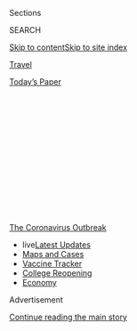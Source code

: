 <div id="app">

<div>

<div>

<div>

<div class="NYTAppHideMasthead css-1q2w90k e1suatyy0">

<div class="section css-ui9rw0 e1suatyy2">

<div class="css-eph4ug er09x8g0">

<div class="css-6n7j50">

</div>

<span class="css-1dv1kvn">Sections</span>

<div class="css-10488qs">

<span class="css-1dv1kvn">SEARCH</span>

</div>

[Skip to content](#site-content)[Skip to site
index](#site-index)

</div>

<div id="masthead-section-label" class="css-1wr3we4 eaxe0e00">

[Travel](https://www.nytimes3xbfgragh.onion/section/travel)

</div>

<div class="css-10698na e1huz5gh0">

</div>

</div>

<div id="masthead-bar-one" class="section hasLinks css-15hmgas e1csuq9d3">

<div class="css-uqyvli e1csuq9d0">

</div>

<div class="css-1uqjmks e1csuq9d1">

</div>

<div class="css-9e9ivx">

[](https://myaccount.nytimes3xbfgragh.onion/auth/login?response_type=cookie&client_id=vi)

</div>

<div class="css-1bvtpon e1csuq9d2">

[Today’s
Paper](https://www.nytimes3xbfgragh.onion/section/todayspaper)

</div>

</div>

</div>

</div>

<div data-aria-hidden="false">

<div id="site-content" data-role="main">

<div>

<div class="css-1aor85t" style="opacity:0.000000001;z-index:-1;visibility:hidden">

<div class="css-1hqnpie">

<div class="css-epjblv">

<span class="css-17xtcya">[Travel](/section/travel)</span><span class="css-x15j1o">|</span><span class="css-fwqvlz">Afraid
of Airlines? There’s Always the Private
Jet</span>

</div>

<div class="css-k008qs">

<div class="css-1iwv8en">

<span class="css-18z7m18"></span>

<div>

</div>

</div>

<span class="css-1n6z4y">https://nyti.ms/3jVASIL</span>

<div class="css-1705lsu">

<div class="css-4xjgmj">

<div class="css-4skfbu" data-role="toolbar" data-aria-label="Social Media Share buttons, Save button, and Comments Panel with current comment count" data-testid="share-tools">

  - 
  - 
  - 
  - 
    
    <div class="css-6n7j50">
    
    </div>

  - 

</div>

</div>

</div>

</div>

</div>

</div>

<div id="NYT_TOP_BANNER_REGION" class="css-13pd83m">

<div>

<div id="styln-prism-menu-1592847958612" class="section interactive-content interactive-size-medium css-1edisqu">

<div class="css-17ih8de interactive-body">

<div id="scroll-container" class="css-1gj85ro">

[<span class="styln-title-wrap"><span class="css-1pje3qr">The
Coronavirus</span><span class="css-1pje3qr">
Outbreak</span></span>](https://www.nytimes3xbfgragh.onion/news-event/coronavirus?action=click&pgtype=Article&state=default&region=TOP_BANNER&context=storylines_menu)

  - <span class="css-kqxiym" data-emphasize="true">live</span>[Latest
    Updates](https://www.nytimes3xbfgragh.onion/2020/08/03/world/coronavirus-covid-19.html?action=click&pgtype=Article&state=default&region=TOP_BANNER&context=storylines_menu)
  - [Maps and
    Cases](https://www.nytimes3xbfgragh.onion/interactive/2020/us/coronavirus-us-cases.html?action=click&pgtype=Article&state=default&region=TOP_BANNER&context=storylines_menu)
  - [Vaccine
    Tracker](https://www.nytimes3xbfgragh.onion/interactive/2020/science/coronavirus-vaccine-tracker.html?action=click&pgtype=Article&state=default&region=TOP_BANNER&context=storylines_menu)
  - [College
    Reopening](https://www.nytimes3xbfgragh.onion/2020/08/02/us/covid-college-reopening.html?action=click&pgtype=Article&state=default&region=TOP_BANNER&context=storylines_menu)
  - [Economy](https://www.nytimes3xbfgragh.onion/live/2020/08/03/business/stock-market-today-coronavirus?action=click&pgtype=Article&state=default&region=TOP_BANNER&context=storylines_menu)

</div>

</div>

</div>

</div>

</div>

<div id="top-wrapper" class="css-1sy8kpn">

<div id="top-slug" class="css-l9onyx">

Advertisement

</div>

[Continue reading the main
story](#after-top)

<div class="ad top-wrapper" style="text-align:center;height:100%;display:block;min-height:250px">

<div id="top" class="place-ad" data-position="top" data-size-key="top">

</div>

</div>

<div id="after-top">

</div>

</div>

<div>

<div id="sponsor-wrapper" class="css-1hyfx7x">

<div id="sponsor-slug" class="css-19vbshk">

Supported by

</div>

[Continue reading the main
story](#after-sponsor)

<div id="sponsor" class="ad sponsor-wrapper" style="text-align:center;height:100%;display:block">

</div>

<div id="after-sponsor">

</div>

</div>

<div class="css-186x18t">

</div>

<div class="css-1vkm6nb ehdk2mb0">

# Afraid of Airlines? There’s Always the Private Jet

</div>

Concerned about virus-related safety on commercial planes, many fliers
are turning to private jets for the first time. The catch, of course, is
the price.

<div class="css-79elbk" data-testid="photoviewer-wrapper">

<div class="css-z3e15g" data-testid="photoviewer-wrapper-hidden">

</div>

<div class="css-1a48zt4 ehw59r15" data-testid="photoviewer-children">

![<span class="css-16f3y1r e13ogyst0" data-aria-hidden="true">A flight
between New York and Miami on Silver Air (above) costs thousands of
dollars, but many passengers are willing to splurge to avoid commercial
flights. Flying with groups is one way to cut
costs.</span><span class="css-cnj6d5 e1z0qqy90" itemprop="copyrightHolder"><span class="css-1ly73wi e1tej78p0">Credit...</span><span><span>Silver
Air</span></span></span>](https://static01.graylady3jvrrxbe.onion/images/2020/07/27/travel/29private-jets-virus/oakImage-1595868653679-articleLarge.jpg?quality=75&auto=webp&disable=upscale)

</div>

</div>

<div class="css-18e8msd">

<div class="css-vp77d3 epjyd6m0">

<div class="css-1baulvz">

By [<span class="css-1baulvz last-byline" itemprop="name">Sally
French</span>](https://www.nytimes3xbfgragh.onion/by/sally-french)

</div>

</div>

  - July 30,
    2020

  - 
    
    <div class="css-4xjgmj">
    
    <div class="css-d8bdto" data-role="toolbar" data-aria-label="Social Media Share buttons, Save button, and Comments Panel with current comment count" data-testid="share-tools">
    
      - 
      - 
      - 
      - 
        
        <div class="css-6n7j50">
        
        </div>
    
      - 
    
    </div>
    
    </div>

</div>

</div>

<div class="section meteredContent css-1r7ky0e" name="articleBody" itemprop="articleBody">

<div class="css-1fanzo5 StoryBodyCompanionColumn">

<div class="css-53u6y8">

Lexi Shangraw, a San Francisco resident, flew to Phoenix in early March
for what was supposed to be a brief visit. But when lockdowns started,
she ended up staying longer than anticipated in hopes of waiting out
Covid-19.

Last month, she decided it was finally time to return home. Dubious
about the safety of big commercial airlines, she chose
[JSX,](https://www.jsx.com/home/search) a hybrid private jet service
that departs from small, private terminals. In the world of private jet
travel, Ms. Shangraw got a good deal. Her one-way ticket on a
semiprivate jet to Oakland, Calif., cost $159. That same day, a flight
to the Bay Area on American Airlines would have cost $150, she said.

Ms. Shangraw is among the growing number of Americans using private
jets, seeing them as a safer alternative to the often [cramped
commercial
flights](https://www.nytimes3xbfgragh.onion/2020/07/21/travel/crowded-flights-coronavirus.html)
filled with strangers during the pandemic. The day after the Fourth of
July, when commercial airline travel was down 74 percent year-over-year,
private jet flights were up five percent, according to [an analysis of
data from Argus, an aviation consulting
firm](https://privatejetcardcomparisons.com/2020/07/10/heres-where-the-private-jets-were-flying-for-the-july-4th-holiday/#more-38454),
by Doug Gollan, who runs the website [Private Jet Card
Comparisons.](https://privatejetcardcomparisons.com/)

On JSX, passengers still fly with up to 29 strangers (though Ms.
Shangraw said there were fewer than 15 on her flight), but there’s no
need to arrive two hours early (the company recommends 20 minutes),
because there are no security lines and no complex boarding procedures.
JSX flights tend to cost between $300 and $500 one way, per person, but
some shorter legs can cost less than $100.

</div>

</div>

<div class="css-1fanzo5 StoryBodyCompanionColumn">

<div class="css-53u6y8">

## The price of exclusivity

Compared to most private jet services, JSX is downright affordable. Some
customers are opting for pricey, custom charter flights that can cost
anywhere from a few thousand dollars to more than $10,000 per hour,
based on factors like aircraft type and in-flight service.

Even when paying top dollar, many travelers are seeing value in
springing for private flights amid a pandemic. That includes people like
Franklin Antoian, the founder of the personal training website iBodyFit,
who — along with his wife and two kids — took his first-ever private jet
ride last month from Palm Beach, Fla., to visit family in upstate New
York. It cost $20,000, about six times more than Mr. Antoian’s usual
first-class fares for his family of four. He justified the cost, saying
this may be his family’s only flight this year.

A town car arrived at their home and shuttled them directly to the door
of a small airport with plush chairs and no blaring loudspeakers. The
plane left when the family was ready.

It’s a far cry from [ever-changing rules about middle
seats](https://www.nytimes3xbfgragh.onion/2020/07/10/world/canada/canada-airlines-coronavirus.html),
[passengers refusing to wear
masks](https://www.nytimes3xbfgragh.onion/2020/06/18/us/american-airlines-mask-brandon-straka.html)
and [flight attendants telling off passengers for sitting in an
unoccupied exit
row](https://www.nytimes3xbfgragh.onion/2020/07/08/travel/airplanes-social-distancing-coronavirus.html)
for more space. And while travelers on commercial airlines report
[confusion over mask
policies](https://www.nytimes3xbfgragh.onion/2020/06/04/travel/coronavirus-flying-face-masks.html)
not being enforced, flying private means everyone has their face
covered.

</div>

</div>

<div>

</div>

<div class="css-1fanzo5 StoryBodyCompanionColumn">

<div class="css-53u6y8">

“I’d always wanted to fly on a private jet, and then I started thinking
about what travel might otherwise be like on a commercial airline,” Mr.
Antoian said. “I didn’t want to wait in a crowded terminal. I didn’t
want the chance that someone on the plane might complain about wearing a
mask and the plane might be delayed.”

</div>

</div>

<div class="css-1fanzo5 StoryBodyCompanionColumn">

<div class="css-53u6y8">

“Flying private is much safer, and consistently so,” said Sridhar Tayur,
founder of OrganJet, a company that provides private jet travel for
organ-transplant patients. “Social distancing is easier. The pilots wear
masks. The passengers — usually a small number — know each
other.”

<div id="NYT_MAIN_CONTENT_1_REGION" class="css-9tf9ac">

<div>

<div id="styln-covid-updates-world" class="section interactive-content interactive-size-medium css-1ftcdic">

<div class="css-17ih8de interactive-body">

<div id="styln-briefing-block" data-asset-id="QXJ0aWNsZTpueXQ6Ly9hcnRpY2xlLzZkMDlhMjVlLTQxZDYtNWE3ZC04NzFjLTNiMDkyMGU0NjA2Zg==">

<div class="briefing-block-header-section">

# [Latest Updates: Global Coronavirus Outbreak](https://www.nytimes3xbfgragh.onion/2020/08/03/world/coronavirus-covid-19.html?action=click&pgtype=Article&state=default&region=MAIN_CONTENT_1&context=storylines_live_updates)

<div class="briefing-block-ts">

Updated 2020-08-04T07:33:06.428Z

</div>

</div>

  - [Fauci defends Birx after she is criticized by
    Trump.](https://www.nytimes3xbfgragh.onion/2020/08/03/world/coronavirus-covid-19.html?action=click&pgtype=Article&state=default&region=MAIN_CONTENT_1&context=storylines_live_updates#link-4547638f)
  - [Trump derides Democrats as lawmakers and administration officials
    try to break stimulus
    impasse.](https://www.nytimes3xbfgragh.onion/2020/08/03/world/coronavirus-covid-19.html?action=click&pgtype=Article&state=default&region=MAIN_CONTENT_1&context=storylines_live_updates#link-15e7f995)
  - [The deadline for 2020 census counting has been moved up by a
    month.](https://www.nytimes3xbfgragh.onion/2020/08/03/world/coronavirus-covid-19.html?action=click&pgtype=Article&state=default&region=MAIN_CONTENT_1&context=storylines_live_updates#link-e5a2cda)

<div class="briefing-block-footer">

<div class="briefing-block-footer-meta">

[See more
updates](https://www.nytimes3xbfgragh.onion/2020/08/03/world/coronavirus-covid-19.html?action=click&pgtype=Article&state=default&region=MAIN_CONTENT_1&context=storylines_live_updates)

</div>

<div class="briefing-block-briefinglinks">

<span>More live coverage:</span>
[Markets](https://www.nytimes3xbfgragh.onion/live/2020/08/03/business/stock-market-today-coronavirus?action=click&pgtype=Article&state=default&region=MAIN_CONTENT_1&context=storylines_live_updates)

</div>

</div>

</div>

</div>

</div>

</div>

</div>

The major drawback for many travelers is, of course, the cost. A one-way
charter flight between New York and Miami with the private jet company
[Silver Air](https://www.silverair.com/) costs between $15,000 and
$20,000 for the entire aircraft, depending on the jet (their planes seat
between four and 10). Bring nine friends, and that still amounts to a
few thousand dollars per person each way — significantly more than the
cost of your average first-class ticket, and far more than the price of
a basic economy seat. Another company, [Jet It,](https://gojetit.com/)
charges $4,200 per hour (though purchasing a membership reduces the
per-hour rate to $1,600), not including airport fees. Their HondaJet
Elite aircraft seats six.

To reduce the price of the $8,000-to-$10,000-per-hour flight, Jamie
Gibson, the founder of the website
[Flightess](https://www.flightess.com/) and a high-end charter flight
attendant, says more groups of first-time fliers are chartering planes
with friends and family, and thus reducing the per-person cost.
Prepandemic, her regular clients were executives who tended to travel
alone. The cost is further reduced by the CARES Act tax break. Private
jet customers aren’t required to pay the 7.5 percent Federal Excise Tax
between March 28 and Dec. 31, 2020, which is typically charged on all
private jet flights and hours. Additionally, companies don’t have to pay
any fuel taxes during that period, which is one less cost they would
otherwise pass onto consumers.

## Gaining in popularity

While [commercial air
travel](https://www.nytimes3xbfgragh.onion/2020/05/10/business/airlines-coronavirus-bleak-future.html)
is getting pummeled, private jet travel has not been hit nearly as hard,
said Mr. Gollan.

In April, passenger count on commercial airlines fell 95 percent
year-over-year, while passenger count on private jet charters was down
67 percent, according to Mr. Gollan’s analysis of Argus’s data. By June,
private jet operators saw just a 22 percent decrease.

</div>

</div>

<div>

</div>

<div class="css-1fanzo5 StoryBodyCompanionColumn">

<div class="css-53u6y8">

“With virtually no business travel, the rebound was fueled by existing
customers flying for personal reasons and newcomers to the market,” Mr.
Gollan said. “Private flying isn’t fully back, but certainly the
industry is in much better shape than airlines. There is a strong flow
of new-to-private-aviation customers.”

XO, which offers both private charters and the ability to book
individual seats on private jets, saw a 19.8 percent decrease in hours
flown in the first half of 2020 versus the first half of 2019, according
to Argus data. But the company said monthly membership sales between
March and May 2020 among first-time private jet fliers averaged five
times higher than their monthly averages.

Two other companies have also seen increased interest. [Sentient
Jet](https://www.sentient.com/) said more than 50 percent of the 8,000
flight hours in June were sold to first-time customers, up from about 25
to 30 percent in most months. And [Air Charter
Service](https://www.aircharterserviceusa.com/) said in a press release
that in May and June, it saw a 75 percent increase in year-over-year
inquiries from potential customers.

The trend looks likely to continue as commercial air travel may only
become more painful. JetBlue is blocking middle seats through at least
Sept. 8 and Southwest Airlines is doing the same through at least Oct.
31 — but it’s unclear what happens after that. Luxuries like airport
lounges are closed with no indication when they’ll reopen. And
passengers report [flights being canceled at the last
minute](https://www.nytimes3xbfgragh.onion/2020/06/18/travel/travel-refunds-airlines.html).

## Who is flying private

Ms. Gibson said in addition to families and friends on vacation, she’s
recently flown students who needed to return from college or boarding
schools and older passengers who feel especially at risk flying
commercial airlines. And as airlines cut back on international flights
in response to [countries closing their
borders](https://www.nytimes3xbfgragh.onion/article/coronavirus-travel-restrictions.html)
to some foreigners, including Americans, she’s also flying a number of
repatriation
trips.

<div id="NYT_MAIN_CONTENT_3_REGION" class="css-9tf9ac">

<div>

<div id="styln-prism-freeform-1594220623585" class="section interactive-content interactive-size-medium css-1ftcdic">

<div class="css-17ih8de interactive-body">

<div id="prism-freeform-block-38059" class="css-19mumt8" data-role="complementary" data-storyline="The Coronavirus Outbreak" data-truncated="true" tabindex="0">

<div class="css-a8d9oz">

<div class="css-eb027h">

[](https://www.nytimes3xbfgragh.onion/news-event/coronavirus?action=click&pgtype=Article&state=default&region=MAIN_CONTENT_3&context=storylines_faq)

### The Coronavirus Outbreak ›

#### Frequently Asked Questions

Updated August 3, 2020

  - #### I’m a small-business owner. Can I get relief?
    
      - The [stimulus bills enacted in
        March](https://www.nytimes3xbfgragh.onion/article/small-business-loans-stimulus-grants-freelancers-coronavirus.html?action=click&pgtype=Article&state=default&region=MAIN_CONTENT_3&context=storylines_faq)
        offer help for the millions of American small businesses. Those
        eligible for aid are businesses and nonprofit organizations with
        fewer than 500 workers, including sole proprietorships,
        independent contractors and freelancers. Some larger companies
        in some industries are also eligible. The help being offered,
        which is being managed by the Small Business Administration,
        includes the Paycheck Protection Program and the Economic Injury
        Disaster Loan program. But lots of folks have [not yet seen
        payouts.](https://www.nytimes3xbfgragh.onion/interactive/2020/05/07/business/small-business-loans-coronavirus.html?action=click&pgtype=Article&state=default&region=MAIN_CONTENT_3&context=storylines_faq)
        Even those who have received help are confused: The rules are
        draconian, and some are stuck sitting on [money they don’t know
        how to
        use.](https://www.nytimes3xbfgragh.onion/2020/05/02/business/economy/loans-coronavirus-small-business.html?action=click&pgtype=Article&state=default&region=MAIN_CONTENT_3&context=storylines_faq)
        Many small-business owners are getting less than they expected
        or [not hearing anything at
        all.](https://www.nytimes3xbfgragh.onion/2020/06/10/business/Small-business-loans-ppp.html?action=click&pgtype=Article&state=default&region=MAIN_CONTENT_3&context=storylines_faq)

  - #### What are my rights if I am worried about going back to work?
    
      - Employers have to provide [a safe
        workplace](https://www.osha.gov/SLTC/covid-19/standards.html)
        with policies that protect everyone equally. [And if one of your
        co-workers tests positive for the coronavirus, the
        C.D.C.](https://www.nytimes3xbfgragh.onion/article/coronavirus-money-unemployment.html?action=click&pgtype=Article&state=default&region=MAIN_CONTENT_3&context=storylines_faq)
        has said that [employers should tell their
        employees](https://www.cdc.gov/coronavirus/2019-ncov/community/guidance-business-response.html)
        -- without giving you the sick employee’s name -- that they may
        have been exposed to the virus.

  - #### Should I refinance my mortgage?
    
      - [It could be a good
        idea,](https://www.nytimes3xbfgragh.onion/article/coronavirus-money-unemployment.html?action=click&pgtype=Article&state=default&region=MAIN_CONTENT_3&context=storylines_faq)
        because mortgage rates have [never been
        lower.](https://www.nytimes3xbfgragh.onion/2020/07/16/business/mortgage-rates-below-3-percent.html?action=click&pgtype=Article&state=default&region=MAIN_CONTENT_3&context=storylines_faq)
        Refinancing requests have pushed mortgage applications to some
        of the highest levels since 2008, so be prepared to get in line.
        But defaults are also up, so if you’re thinking about buying a
        home, be aware that some lenders have tightened their standards.

  - #### What is school going to look like in September?
    
      - It is unlikely that many schools will return to a normal
        schedule this fall, requiring the grind of [online
        learning](https://www.nytimes3xbfgragh.onion/2020/06/05/us/coronavirus-education-lost-learning.html?action=click&pgtype=Article&state=default&region=MAIN_CONTENT_3&context=storylines_faq),
        [makeshift child
        care](https://www.nytimes3xbfgragh.onion/2020/05/29/us/coronavirus-child-care-centers.html?action=click&pgtype=Article&state=default&region=MAIN_CONTENT_3&context=storylines_faq)
        and [stunted
        workdays](https://www.nytimes3xbfgragh.onion/2020/06/03/business/economy/coronavirus-working-women.html?action=click&pgtype=Article&state=default&region=MAIN_CONTENT_3&context=storylines_faq)
        to continue. California’s two largest public school districts —
        Los Angeles and San Diego — said on July 13, that [instruction
        will be remote-only in the
        fall](https://www.nytimes3xbfgragh.onion/2020/07/13/us/lausd-san-diego-school-reopening.html?action=click&pgtype=Article&state=default&region=MAIN_CONTENT_3&context=storylines_faq),
        citing concerns that surging coronavirus infections in their
        areas pose too dire a risk for students and teachers. Together,
        the two districts enroll some 825,000 students. They are the
        largest in the country so far to abandon plans for even a
        partial physical return to classrooms when they reopen in
        August. For other districts, the solution won’t be an
        all-or-nothing approach. [Many
        systems](https://bioethics.jhu.edu/research-and-outreach/projects/eschool-initiative/school-policy-tracker/),
        including the nation’s largest, New York City, are devising
        [hybrid
        plans](https://www.nytimes3xbfgragh.onion/2020/06/26/us/coronavirus-schools-reopen-fall.html?action=click&pgtype=Article&state=default&region=MAIN_CONTENT_3&context=storylines_faq)
        that involve spending some days in classrooms and other days
        online. There’s no national policy on this yet, so check with
        your municipal school system regularly to see what is happening
        in your community.

  - #### Is the coronavirus airborne?
    
      - The coronavirus [can stay aloft for hours in tiny droplets in
        stagnant
        air](https://www.nytimes3xbfgragh.onion/2020/07/04/health/239-experts-with-one-big-claim-the-coronavirus-is-airborne.html?action=click&pgtype=Article&state=default&region=MAIN_CONTENT_3&context=storylines_faq),
        infecting people as they inhale, mounting scientific evidence
        suggests. This risk is highest in crowded indoor spaces with
        poor ventilation, and may help explain super-spreading events
        reported in meatpacking plants, churches and restaurants. [It’s
        unclear how often the virus is
        spread](https://www.nytimes3xbfgragh.onion/2020/07/06/health/coronavirus-airborne-aerosols.html?action=click&pgtype=Article&state=default&region=MAIN_CONTENT_3&context=storylines_faq)
        via these tiny droplets, or aerosols, compared with larger
        droplets that are expelled when a sick person coughs or sneezes,
        or transmitted through contact with contaminated surfaces, said
        Linsey Marr, an aerosol expert at Virginia Tech. Aerosols are
        released even when a person without symptoms exhales, talks or
        sings, according to Dr. Marr and more than 200 other experts,
        who [have outlined the evidence in an open letter to the World
        Health
        Organization](https://academic.oup.com/cid/article/doi/10.1093/cid/ciaa939/5867798).

<div id="styln-survey-component-38059" class="styln-survey-component" data-surveyname="faq" data-surveystoryline="coronavirus">

</div>

</div>

<div class="css-6mllg9">

</div>

<div class="css-pmm6ed">

<span class="css-5gimkt"></span>

</div>

</div>

</div>

</div>

</div>

</div>

</div>

Private jet travel allows citizens of other countries to find a way
home. For repatriation flights from the United States to a country where
travel is restricted to citizens only, the plane can land, but Ms.
Gibson and her crewmates can’t set foot on foreign land. The passenger
departs, and the crew immediately leaves the country. It is not advised
to use a private jet to skirt entry restrictions — just look at the
[five American travelers who chartered a private jet to
Sardinia](https://www.nytimes3xbfgragh.onion/2020/07/07/world/europe/american-passport-privilege-coronavirus.html),
but were turned away upon arrival.

Even dogs are flying on chartered planes. Elsa Chen, a Bernedoodle
puppy, was purchased by her owners through a website called
[PuppySpot](https://www.puppyspot.com/). They paid the company’s
standard flat rate of $799 to send dogs via air cargo. But when Elsa’s
American Airlines flight from Chicago O’Hare to San Francisco was
canceled last month and could not be rebooked for several days,
PuppySpot rebooked Elsa on a private jet and had her arrive in San
Francisco nearly on schedule. As a result, PuppySpot is now flying all
of its dogs on private planes.

</div>

</div>

<div class="css-1fanzo5 StoryBodyCompanionColumn">

<div class="css-53u6y8">

## Mask, gloves and cleaning

These days, most passengers’ biggest safety concerns center on Covid-19.
Ms. Gibson and her crewmates now wear a mask and gloves throughout the
flight, but she said some customers still opt out of most in-flight
service as a precaution. About 15 percent of her clients now prefer
plastic plates in lieu of fine porcelain china to minimize risk, and
about the same number ask to be mostly left alone in the cabin to
maintain distancing.

JSX said they’ve always wiped down high-touch areas like seats, armrests
and tray tables at the start and end of each day. Since the Covid-19
pandemic, they’ve ramped up cleaning to occur “throughout the day” with
hospital-grade disinfectant.

With most of the modern stresses of commercial travel absent, Mr.
Antoian said his private jet experience harkened back to the 1950s era
of “the Golden Age of plane travel,” a time when flying felt glamorous.

“You’re not just offering coffee or tea,” Ms. Gibson said. “You’re
offering a cappuccino or espresso. You’re not just handing them a bag of
cookies or peanuts. I offer to bake them a souffle. Any custom food
requests, we can order or make.”

Mr. Antoian didn’t ask for any custom orders (his kids ate sandwiches
from home) — but it wasn’t out of any coronavirus-related caution.

“I just didn’t want to inconvenience anyone,” he said. Even without a
souffle, Mr. Antoian said the experience was well worth it for (most of)
his family.

His 4-year-old son still prefers Delta.

“He knows how to work the Delta TV and how to navigate the Disney
movies,” he said. “He had to watch it on my wife’s iPad. He was
disappointed.”

</div>

</div>

<div class="css-1fanzo5 StoryBodyCompanionColumn">

<div class="css-53u6y8">

-----

***Follow New York Times Travel***
*on*[*Instagram*](https://www.instagram.com/nytimestravel/)*,*[*Twitter*](https://twitter.com/nytimestravel)
*and*[*Facebook*](https://www.facebookcorewwwi.onion/nytimestravel/)*.
And*[*sign up for our weekly Travel Dispatch
newsletter*](https://www.nytimes3xbfgragh.onion/newsletters/traveldispatch)
*to receive expert tips on traveling smarter and inspiration for your
next vacation.*

</div>

</div>

</div>

<div>

</div>

<div>

</div>

<div>

</div>

<div>

<div id="bottom-wrapper" class="css-1ede5it">

<div id="bottom-slug" class="css-l9onyx">

Advertisement

</div>

[Continue reading the main
story](#after-bottom)

<div id="bottom" class="ad bottom-wrapper" style="text-align:center;height:100%;display:block;min-height:90px">

</div>

<div id="after-bottom">

</div>

</div>

</div>

</div>

</div>

## Site Index

<div>

</div>

## Site Information Navigation

  - [© <span>2020</span> <span>The New York Times
    Company</span>](https://help.nytimes3xbfgragh.onion/hc/en-us/articles/115014792127-Copyright-notice)

<!-- end list -->

  - [NYTCo](https://www.nytco.com/)
  - [Contact
    Us](https://help.nytimes3xbfgragh.onion/hc/en-us/articles/115015385887-Contact-Us)
  - [Work with us](https://www.nytco.com/careers/)
  - [Advertise](https://nytmediakit.com/)
  - [T Brand Studio](http://www.tbrandstudio.com/)
  - [Your Ad
    Choices](https://www.nytimes3xbfgragh.onion/privacy/cookie-policy#how-do-i-manage-trackers)
  - [Privacy](https://www.nytimes3xbfgragh.onion/privacy)
  - [Terms of
    Service](https://help.nytimes3xbfgragh.onion/hc/en-us/articles/115014893428-Terms-of-service)
  - [Terms of
    Sale](https://help.nytimes3xbfgragh.onion/hc/en-us/articles/115014893968-Terms-of-sale)
  - [Site
    Map](https://spiderbites.nytimes3xbfgragh.onion)
  - [Help](https://help.nytimes3xbfgragh.onion/hc/en-us)
  - [Subscriptions](https://www.nytimes3xbfgragh.onion/subscription?campaignId=37WXW)

</div>

</div>

</div>

</div>
